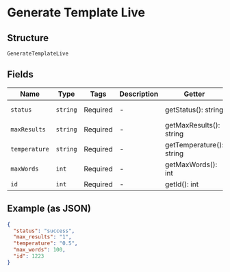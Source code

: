 
# Generate Template Live

## Structure

`GenerateTemplateLive`

## Fields

| Name | Type | Tags | Description | Getter | Setter |
|  --- | --- | --- | --- | --- | --- |
| `status` | `string` | Required | - | getStatus(): string | setStatus(string status): void |
| `maxResults` | `string` | Required | - | getMaxResults(): string | setMaxResults(string maxResults): void |
| `temperature` | `string` | Required | - | getTemperature(): string | setTemperature(string temperature): void |
| `maxWords` | `int` | Required | - | getMaxWords(): int | setMaxWords(int maxWords): void |
| `id` | `int` | Required | - | getId(): int | setId(int id): void |

## Example (as JSON)

```json
{
  "status": "success",
  "max_results": "1",
  "temperature": "0.5",
  "max_words": 100,
  "id": 1223
}
```

